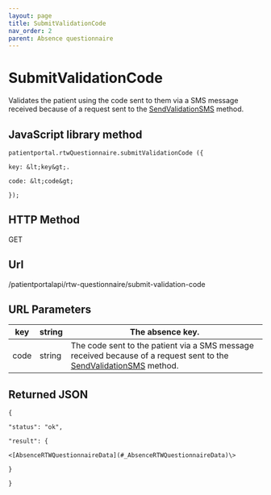 ```yaml
---
layout: page
title: SubmitValidationCode
nav_order: 2
parent: Absence questionnaire
---
```


# SubmitValidationCodeValidates the patient using the code sent to them via a SMS message received because of a request sent to the [SendValidationSMS](#_SendValidationSMS) method.## JavaScript library method```patientportal.rtwQuestionnaire.submitValidationCode ({key: &lt;key&gt;.code: &lt;code&gt;});```## HTTP MethodGET## ****Url****/patientportalapi/rtw-questionnaire/submit-validation-code## URL Parameters| key | string | The absence key. || --- | --- | --- || code | string | The code sent to the patient via a SMS message received because of a request sent to the [SendValidationSMS](#_SendValidationSMS) method. |## Returned JSON```{"status": "ok","result": {<[AbsenceRTWQuestionnaireData](#_AbsenceRTWQuestionnaireData)\>}}```